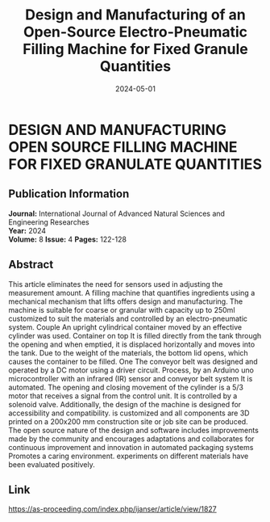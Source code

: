 ﻿---
title: Design and Manufacturing of an Open-Source Electro-Pneumatic Filling Machine for Fixed Granule Quantities
summary: Easily manage your projects - create ideation mind maps, Gantt charts, todo lists, and more!
authors:
  - admin
tags:
  - Academic
  - Project
  - Scientific paper
image:
  caption: 'Khaled HAMIDI research'

date: 2024-05-01
---

 




# DESIGN AND MANUFACTURING OPEN SOURCE FILLING MACHINE FOR FIXED GRANULATE QUANTITIES

## Publication Information

**Journal:** International Journal of Advanced Natural Sciences and Engineering Researches  
**Year:** 2024  
**Volume:** 8
**Issue:** 4
**Pages:** 122-128

## Abstract

This article eliminates the need for sensors used in adjusting the measurement amount. A filling machine that quantifies ingredients using a mechanical mechanism that lifts offers design and manufacturing. The machine is suitable for coarse or granular with capacity up to 250ml customized to suit the materials and controlled by an electro-pneumatic system. Couple An upright cylindrical container moved by an effective cylinder was used. Container on top It is filled directly from the tank through the opening and when emptied, it is displaced horizontally and moves into the tank. Due to the weight of the materials, the bottom lid opens, which causes the container to be filled. One The conveyor belt was designed and operated by a DC motor using a driver circuit. Process, by an Arduino uno microcontroller with an infrared (IR) sensor and conveyor belt system It is automated. The opening and closing movement of the cylinder is a 5/3 motor that receives a signal from the control unit. It is controlled by a solenoid valve. Additionally, the design of the machine is designed for accessibility and compatibility. is customized and all components are 3D printed on a 200x200 mm construction site or job site can be produced. The open source nature of the design and software includes improvements made by the community and encourages adaptations and collaborates for continuous improvement and innovation in automated packaging systems Promotes a caring environment. experiments on different materials have been evaluated positively.

## Link

https://as-proceeding.com/index.php/ijanser/article/view/1827